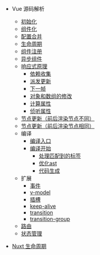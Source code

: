 - Vue 源码解析
  - [初始化](/Vue/initAndMount)
  - [组件化](/Vue/componentInstance/component)
  - [配置合并](/Vue/mergeOptions)
  - [生命周期](/Vue/componentInstance/lifeCycle)
  - [组件注册](/Vue/componentInstance/registerComponent)
  - [异步组件](/Vue/componentInstance/asyncComp)
  - [响应式原理](/Vue/defineReactive/protocal)
      - [依赖收集](/Vue/defineReactive/getter)
      - [派发更新](/Vue/defineReactive/setter)
      - [下一帧](/Vue/defineReactive/nexttick)
      - [对象和数组的修改](/Vue/defineReactive/objandarray)
      - [计算属性](/Vue/defineReactive/computed)
      - [侦听属性](/Vue/defineReactive/watch)
  - [节点更新（前后渲染节点不同）](/Vue/defineReactive/patch/section1)
  - [节点更新（前后渲染节点相同）](/Vue/defineReactive/patch/section2)
  - 编译
      - [编译入口](/Vue/compile/entry)
      - [编译开始](/Vue/compile/parse)
          - [处理匹配到的标签](/Vue/compile/handleparse)
          - [优化ast](/Vue/compile/optimize)
          - [代码生成](/Vue/compile/codegen)
  - 扩展
      - [事件](/Vue/event)
      - [v-model](/Vue/vmodel)
      - [插槽](/Vue/slot)
      - [keep-alive](/Vue/keepalive)
      - [transition](/Vue/transition)
      - [transition-group](/Vue/transitionGroup)
  - [路由](/Vue/router)
  - [状态管理](/Vue/vuex)

- [Nuxt 生命周期](/Nuxt/lifecycle)

